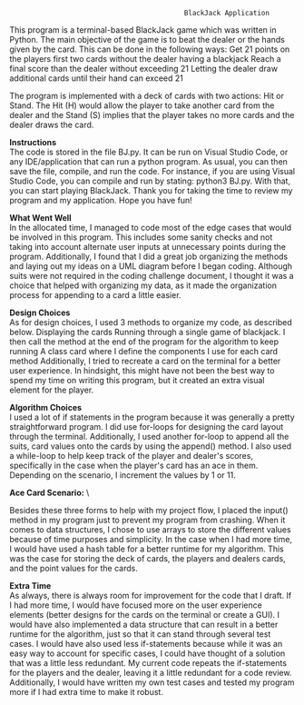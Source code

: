                                                BlackJack Application

This program is a terminal-based BlackJack game which was written in Python. The main objective of the game is to beat the dealer or the hands given by the card. This can be done in the following ways: 
Get 21 points on the players first two cards without the dealer having a blackjack
Reach a final score than the dealer without exceeding 21 
Letting the dealer draw additional cards until their hand can exceed 21 

The program is implemented with a deck of cards with two actions: Hit or Stand. The Hit (H) would allow the player to take another card from the dealer and the Stand (S) implies that the player takes no more cards and the dealer draws the card. 

**Instructions**\
The code is stored in the file BJ.py. It can be run on Visual Studio Code, or any IDE/application that can run a python program. As usual, you can then save the file, compile, and run the code. For instance, if you are using Visual Studio Code, you can compile and run by stating: python3 BJ.py. With that, you can start playing BlackJack. Thank you for taking the time to review my program and my application. Hope you have fun! 

**What Went Well**\
	In the allocated time, I managed to code most of the edge cases that would be involved in this program. This includes some sanity checks and not taking into account alternate user inputs at unnecessary points during the program. 
	Additionally, I found that I did a great job organizing the methods and laying out my ideas on a UML diagram before I began coding. Although suits were not required in the coding challenge document, I thought it was a choice that helped with organizing my data, as it made the organization process for appending to a card a little easier. 

**Design Choices**\
	As for design choices, I used 3 methods to organize my code, as described below. 
Displaying the cards
Running through a single game of blackjack. I then call the method at the end of the program for the algorithm to keep running 
A class card where I define the components I use for each card method 
	Additionally, I tried to recreate a card on the terminal for a better user experience. In hindsight, this might have not been the best way to spend my time on writing this program, but it created an extra visual element for the player. 

**Algorithm Choices**\
	I used a lot of if statements in the program because it was generally a pretty straightforward program. I did use for-loops for designing the card layout through the terminal. Additionally, I used another for-loop to append all the suits, card values onto the cards by using the append() method. I also used a while-loop to help keep track of the player and dealer's scores, specifically in the case when the player's card has an ace in them. Depending on the scenario, I increment the values by 1 or 11. 

**Ace Card Scenario:** \

Besides these three forms to help with my project flow, I placed the input() method in my program just to prevent my program from crashing. When it comes to data structures, I chose to use arrays to store the different values because of time purposes and simplicity. In the case when I had more time, I would have used a hash table for a better runtime for my algorithm. This was the case for storing the deck of cards, the players and dealers cards, and the point values for the cards. 


**Extra Time**\
	As always, there is always room for improvement for the code that I draft. If I had more time, I would have focused more on the user experience elements (better designs for the cards on the terminal or create a GUI). I would have also implemented a data structure that can result in a better runtime for the algorithm, just so that it can stand through several test cases. I would have also used less if-statements because while it was an easy way to account for specific cases, I could have thought of a solution that was a little less redundant. My current code repeats the if-statements for the players and the dealer, leaving it a little redundant for a code review. 
	Additionally, I would have written my own test cases and tested my program more if I had extra time to make it robust. 

